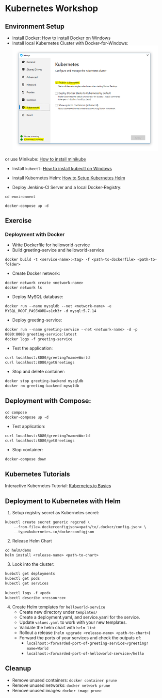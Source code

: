 # Kubernetes Workshop



## Environment Setup


* Install Docker: [How to install Docker on Windows](https://www.docker.com/products/docker-desktop)
* Install local Kubernetes Cluster with Docker-for-Windows:
![Kubernetes Setup](/lecture/images/kubernetes.png)

or use Minikube: [How to install minikube](https://kubernetes.io/docs/tasks/tools/install-minikube/)

* Install `kubectl`: [How to install kubectl on Windows](https://kubernetes.io/de/docs/tasks/tools/install-kubectl/#installation-auf-windows-mit-chocolatey-oder-scoop)

* Install Kubernetes Helm: [How to Setup Kubernetes Helm](https://helm.sh/docs/intro/install/)


* Deploy Jenkins-CI Server and a local Docker-Registry:

```
cd environment
```

```
docker-compose up -d
```

## Exercise

### Deployment with Docker

* Write Dockerfile for helloworld-service
* Build greeting-service and helloworld-service

```
docker build -t <service-name>:<tag> -f <path-to-dockerfile> <path-to-folder>
```

* Create Docker network:

```
docker network create <network-name>
docker network ls
```

* Deploy MySQL database:

```
docker run --name mysqldb --net <network-name> -e MYSQL_ROOT_PASSWORD=s1ch3r -d mysql:5.7.14
```

* Deploy greeting-service:

```
docker run --name greeting-service --net <network-name> -d -p 8080:8080 greeting-service:latest
docker logs -f greeting-service
```

* Test the application:

```
curl localhost:8080/greeting?name=World
curl localhost:8080/getGreetings
```

* Stop and delete container:

```
docker stop greeting-backend mysqldb
docker rm greeting-backend mysqldb
```

## Deployment with Compose:

```
cd compose
docker-compose up -d
```

* Test application:

```
curl localhost:8080/greeting?name=World
curl localhost:8080/getGreetings
```

* Stop container:

```
docker-compose down
```

## Kubernetes Tutorials

Interactive Kubernetes Tutorial: [Kubernetes.io Basics](https://kubernetes.io/de/docs/tutorials/kubernetes-basics/)



## Deployment to Kubernetes with Helm

1. Setup registry secret as Kubernetes secret:

```
kubectl create secret generic regcred \
    --from-file=.dockerconfigjson=<path/to/.docker/config.json> \
    --type=kubernetes.io/dockerconfigjson
```

2. Release Helm Chart

```
cd helm/demo
helm install <release-name> <path-to-chart>
```

3. Look into the cluster:

```
kuebctl get deployments
kubectl get pods
kubectl get services

kubectl logs -f <pod>
kubectl describe <ressource>
```

4. Create Helm templates for `helloworld-service`
    * Create new directory under `templates/`
    * Create a deployment.yaml, and service.yaml for the service.
    * Update `values.yaml` to work with your new templates.
    * Validate the helm chart with `helm lint`
    * Rollout a release (`helm upgrade <release-name> <path-to-chart>`)
    * Forward the ports of your services and check the outputs of:
        * `localhost:<forwarded-port-of-greeting-service>/greeting?name=World`
        * `localhost:<forwarded-port-of-helloworld-service>/hello`



## Cleanup

* Remove unused containers: `docker container prune`
* Remove unused networks: `docker network prune`
* Remove unused images: `docker image prune`

